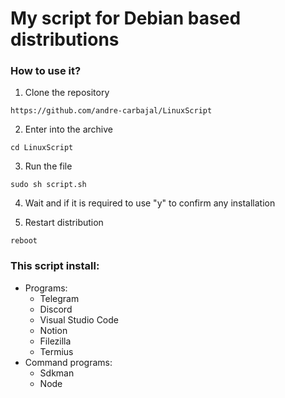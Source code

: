 # My script for Debian based distributions

### How to use it?

 1. Clone the repository
 ```
https://github.com/andre-carbajal/LinuxScript
 ```
 
 2. Enter into the archive
```
cd LinuxScript
```
 3. Run the file
```
sudo sh script.sh
```
4. Wait and if it is required to use "y" to confirm any installation

5. Restart distribution
```
reboot
```

### This script install:

- Programs: 
	- Telegram
	- Discord
	- Visual Studio Code
	- Notion
	- Filezilla
	- Termius
- Command programs:
	- Sdkman
	- Node